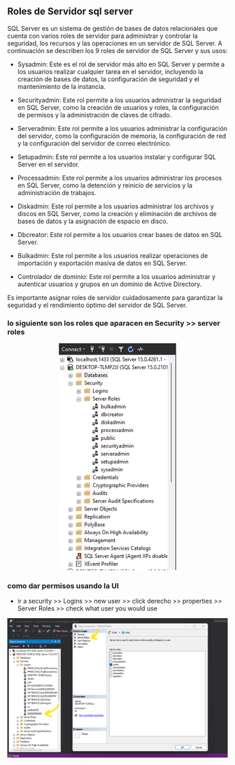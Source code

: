 
## Roles de Servidor sql server

SQL Server es un sistema de gestión de bases de datos relacionales que cuenta con varios roles de servidor para administrar y controlar la seguridad, los recursos y las operaciones en un servidor de SQL Server. A continuación se describen los 9 roles de servidor de SQL Server y sus usos:

* Sysadmin: Este es el rol de servidor más alto en SQL Server y permite a los usuarios realizar cualquier tarea en el servidor, incluyendo la creación de bases de datos, la configuración de seguridad y el mantenimiento de la instancia.

* Securityadmin: Este rol permite a los usuarios administrar la seguridad en SQL Server, como la creación de usuarios y roles, la configuración de permisos y la administración de claves de cifrado.

* Serveradmin: Este rol permite a los usuarios administrar la configuración del servidor, como la configuración de memoria, la configuración de red y la configuración del servidor de correo electrónico.

* Setupadmin: Este rol permite a los usuarios instalar y configurar SQL Server en el servidor.

* Processadmin: Este rol permite a los usuarios administrar los procesos en SQL Server, como la detención y reinicio de servicios y la administración de trabajos.

* Diskadmin: Este rol permite a los usuarios administrar los archivos y discos en SQL Server, como la creación y eliminación de archivos de bases de datos y la asignación de espacio en disco.

* Dbcreator: Este rol permite a los usuarios crear bases de datos en SQL Server.

* Bulkadmin: Este rol permite a los usuarios realizar operaciones de importación y exportación masiva de datos en SQL Server.

* Controlador de dominio: Este rol permite a los usuarios administrar y autenticar usuarios y grupos en un dominio de Active Directory.

Es importante asignar roles de servidor cuidadosamente para garantizar la seguridad y el rendimiento óptimo del servidor de SQL Server.


### lo siguiente son los roles que aparacen en Security >> server roles

<div align="center">
<img src="./imgs/server-roles.png">
</div>


### como dar permisos usando la UI

* ir a security >> Logins >> new user >> click derecho >> properties >> Server Roles >> check what user you would use

<div align="center">
<img src="./imgs/set_server_role_for_user.png">
</div>